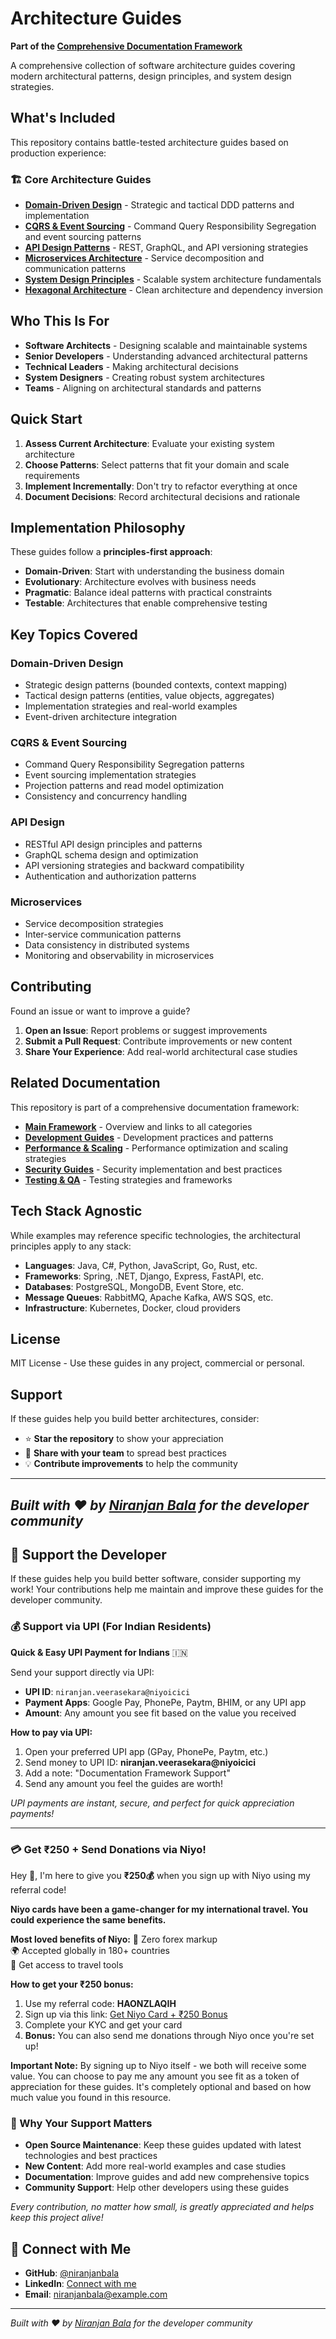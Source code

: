 # Architecture Guides

**Part of the [Comprehensive Documentation Framework](https://github.com/niranjanbala/fullstack-template)**

A comprehensive collection of software architecture guides covering modern architectural patterns, design principles, and system design strategies.

## What's Included

This repository contains battle-tested architecture guides based on production experience:

### 🏗️ Core Architecture Guides

- **[Domain-Driven Design](./domain-driven-design.md)** - Strategic and tactical DDD patterns and implementation
- **[CQRS & Event Sourcing](./cqrs-event-sourcing.md)** - Command Query Responsibility Segregation and event sourcing patterns
- **[API Design Patterns](./api-design-patterns.md)** - REST, GraphQL, and API versioning strategies
- **[Microservices Architecture](./microservices-architecture.md)** - Service decomposition and communication patterns
- **[System Design Principles](./system-design-principles.md)** - Scalable system architecture fundamentals
- **[Hexagonal Architecture](./hexagonal-architecture.md)** - Clean architecture and dependency inversion

## Who This Is For

- **Software Architects** - Designing scalable and maintainable systems
- **Senior Developers** - Understanding advanced architectural patterns
- **Technical Leaders** - Making architectural decisions
- **System Designers** - Creating robust system architectures
- **Teams** - Aligning on architectural standards and patterns

## Quick Start

1. **Assess Current Architecture**: Evaluate your existing system architecture
2. **Choose Patterns**: Select patterns that fit your domain and scale requirements
3. **Implement Incrementally**: Don't try to refactor everything at once
4. **Document Decisions**: Record architectural decisions and rationale

## Implementation Philosophy

These guides follow a **principles-first approach**:
- **Domain-Driven**: Start with understanding the business domain
- **Evolutionary**: Architecture evolves with business needs
- **Pragmatic**: Balance ideal patterns with practical constraints
- **Testable**: Architectures that enable comprehensive testing

## Key Topics Covered

### Domain-Driven Design
- Strategic design patterns (bounded contexts, context mapping)
- Tactical design patterns (entities, value objects, aggregates)
- Implementation strategies and real-world examples
- Event-driven architecture integration

### CQRS & Event Sourcing
- Command Query Responsibility Segregation patterns
- Event sourcing implementation strategies
- Projection patterns and read model optimization
- Consistency and concurrency handling

### API Design
- RESTful API design principles and patterns
- GraphQL schema design and optimization
- API versioning strategies and backward compatibility
- Authentication and authorization patterns

### Microservices
- Service decomposition strategies
- Inter-service communication patterns
- Data consistency in distributed systems
- Monitoring and observability in microservices

## Contributing

Found an issue or want to improve a guide?

1. **Open an Issue**: Report problems or suggest improvements
2. **Submit a Pull Request**: Contribute improvements or new content
3. **Share Your Experience**: Add real-world architectural case studies

## Related Documentation

This repository is part of a comprehensive documentation framework:

- **[Main Framework](https://github.com/niranjanbala/fullstack-template)** - Overview and links to all categories
- **[Development Guides](https://github.com/niranjanbala/development-guides)** - Development practices and patterns
- **[Performance & Scaling](https://github.com/niranjanbala/performance-scaling)** - Performance optimization and scaling strategies
- **[Security Guides](https://github.com/niranjanbala/security-guides)** - Security implementation and best practices
- **[Testing & QA](https://github.com/niranjanbala/testing-qa)** - Testing strategies and frameworks

## Tech Stack Agnostic

While examples may reference specific technologies, the architectural principles apply to any stack:

- **Languages**: Java, C#, Python, JavaScript, Go, Rust, etc.
- **Frameworks**: Spring, .NET, Django, Express, FastAPI, etc.
- **Databases**: PostgreSQL, MongoDB, Event Store, etc.
- **Message Queues**: RabbitMQ, Apache Kafka, AWS SQS, etc.
- **Infrastructure**: Kubernetes, Docker, cloud providers

## License

MIT License - Use these guides in any project, commercial or personal.

## Support

If these guides help you build better architectures, consider:
- ⭐ **Star the repository** to show your appreciation
- 🤝 **Share with your team** to spread best practices
- 💡 **Contribute improvements** to help the community

---

*Built with ❤️ by [Niranjan Bala](https://github.com/niranjanbala) for the developer community* 
---

## 💝 Support the Developer

If these guides help you build better software, consider supporting my work! Your contributions help me maintain and improve these guides for the developer community.

### 💰 Support via UPI (For Indian Residents)

**Quick & Easy UPI Payment for Indians** 🇮🇳

Send your support directly via UPI:
- **UPI ID**: `niranjan.veerasekara@niyoicici`
- **Payment Apps**: Google Pay, PhonePe, Paytm, BHIM, or any UPI app
- **Amount**: Any amount you see fit based on the value you received

**How to pay via UPI:**
1. Open your preferred UPI app (GPay, PhonePe, Paytm, etc.)
2. Send money to UPI ID: **niranjan.veerasekara@niyoicici**
3. Add a note: "Documentation Framework Support"
4. Send any amount you feel the guides are worth!

*UPI payments are instant, secure, and perfect for quick appreciation payments!*

---
### 💳 Get ₹250 + Send Donations via Niyo! 

Hey 👋, I'm here to give you **₹250💰** when you sign up with Niyo using my referral code!

**Niyo cards have been a game-changer for my international travel. You could experience the same benefits.**

**Most loved benefits of Niyo:**
🌟 Zero forex markup  
🌍 Accepted globally in 180+ countries  
🏧 Get access to travel tools  

**How to get your ₹250 bonus:**
1. Use my referral code: **HAONZLAQIH**
2. Sign up via this link: [Get Niyo Card + ₹250 Bonus](https://ctr.niyo.me/start?utm_campaign_id=WqeSX5gu&utm_source=goniyo_app_referral&utm_campaign=Referral&utm_adgroup=mobile_app&utm_medium=mobile_app_referral&ref_label=HAONZLAQIH)
3. Complete your KYC and get your card
4. **Bonus:** You can also send me donations through Niyo once you're set up!

**Important Note:** By signing up to Niyo itself - we both will receive some value. You can choose to pay me any amount you see fit as a token of appreciation for these guides. It's completely optional and based on how much value you found in this resource.

### 🙏 Why Your Support Matters

- **Open Source Maintenance**: Keep these guides updated with latest technologies and best practices
- **New Content**: Add more real-world examples and case studies
- **Documentation**: Improve guides and add new comprehensive topics
- **Community Support**: Help other developers using these guides

*Every contribution, no matter how small, is greatly appreciated and helps keep this project alive!* 
## 🤝 Connect with Me

- **GitHub**: [@niranjanbala](https://github.com/niranjanbala)
- **LinkedIn**: [Connect with me](https://linkedin.com/in/niranjanbala)
- **Email**: [niranjanbala@example.com](mailto:niranjanbala@example.com)

---

*Built with ❤️ by [Niranjan Bala](https://github.com/niranjanbala) for the developer community*
